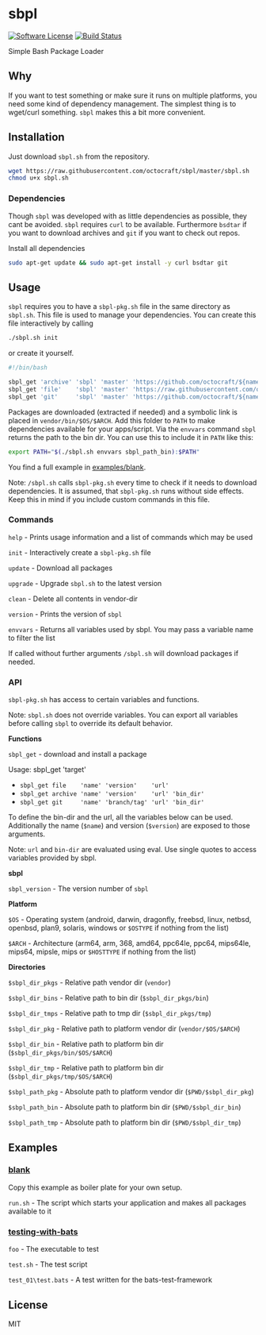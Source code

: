 # sbpl

[![Software License][ico-license]](LICENSE.md)
[![Build Status][ico-travis]][link-travis]

Simple Bash Package Loader

## Why
If you want to test something or make sure it runs on multiple platforms, you need some kind of dependency management. The simplest thing is to wget/curl something. `sbpl` makes this a bit more convenient.

## Installation
Just download `sbpl.sh` from the repository.

```BASH
wget https://raw.githubusercontent.com/octocraft/sbpl/master/sbpl.sh
chmod u+x sbpl.sh
```
### Dependencies

Though `sbpl` was developed with as little dependencies as possible, they cant be avoided. `sbpl` requires `curl` to be available. Furthermore `bsdtar` if you want to download archives and `git` if you want to check out repos.

Install all dependencies

```BASH
sudo apt-get update && sudo apt-get install -y curl bsdtar git
```

## Usage

`sbpl` requires you to have a `sbpl-pkg.sh` file in the same directory as `sbpl.sh`. This file is used to manage your dependencies. You can create this file interactively by calling

```BASH
./sbpl.sh init
```

or create it yourself. 

```BASH
#!/bin/bash

sbpl_get 'archive' 'sbpl' 'master' 'https://github.com/octocraft/${name}/archive/${version}.zip' './${name}-${version}/bin/'
sbpl_get 'file'    'sbpl' 'master' 'https://raw.githubusercontent.com/octocraft/${name}/${version}/${name}.sh'
sbpl_get 'git'     'sbpl' 'master' 'https://github.com/octocraft/${name}.git' './bin/'

```

Packages are downloaded (extracted if needed) and a symbolic link is placed in `vendor/bin/$OS/$ARCH`. Add this folder to `PATH` to make dependencies available for your apps/script. Via the `envvars` command `sbpl` returns the path to the bin dir. You can use this to include it in `PATH` like this:

```BASH
export PATH="$(./sbpl.sh envvars sbpl_path_bin):$PATH"
```

You find a full example in [examples/blank](examples/blank).


Note: `/sbpl.sh` calls `sbpl-pkg.sh` every time to check if it needs to download dependencies. It is assumed, that `sbpl-pkg.sh` runs without side effects. Keep this in mind if you include custom commands in this file.

### Commands

`help` - Prints usage information and a list of commands which may be used

`init` - Interactively create a `sbpl-pkg.sh` file

`update` - Download all packages

`upgrade` - Upgrade `sbpl.sh` to the latest version

`clean` - Delete all contents in vendor-dir

`version` - Prints the version of `sbpl`

`envvars` - Returns all variables used by sbpl. You may pass a variable name to filter the list

If called without further arguments `/sbpl.sh` will download packages if needed.

### API

`sbpl-pkg.sh` has access to certain variables and functions. 

Note: `sbpl.sh` does not override variables. You can export all variables before calling `sbpl` to override its default behavior.

**Functions**

`sbpl_get` - download and install a package

Usage: sbpl_get 'target'
- `sbpl_get file    'name' 'version'    'url'`
- `sbpl_get archive 'name' 'version'    'url' 'bin_dir'`
- `sbpl_get git     'name' 'branch/tag' 'url' 'bin_dir'`

To define the bin-dir and the url, all the variables below can be used. Additionally the name (`$name`) and version (`$version`) are exposed to those arguments.

Note: `url` and `bin-dir` are evaluated using eval. Use single quotes to access variables provided by sbpl.

**sbpl**

`sbpl_version` - The version number of `sbpl`

**Platform**

`$OS` - Operating system 
(android, darwin, dragonfly, freebsd, linux, netbsd, openbsd, plan9, solaris, windows or `$OSTYPE` if nothing from the list)

`$ARCH` - Architecture (arm64, arm, 368, amd64, ppc64le, ppc64, mips64le, mips64, mipsle, mips or `$HOSTTYPE` if nothing from the list)

**Directories**

`$sbpl_dir_pkgs` - Relative path vendor dir (`vendor`)

`$sbpl_dir_bins` - Relative path to bin dir (`$sbpl_dir_pkgs/bin`)

`$sbpl_dir_tmps` - Relative path to tmp dir (`$sbpl_dir_pkgs/tmp`)


`$sbpl_dir_pkg` - Relative path to platform vendor dir (`vendor/$OS/$ARCH`)

`$sbpl_dir_bin` - Relative path to platform bin dir (`$sbpl_dir_pkgs/bin/$OS/$ARCH`)

`$sbpl_dir_tmp` - Relative path to platform bin dir (`$sbpl_dir_pkgs/tmp/$OS/$ARCH`)


`$sbpl_path_pkg` - Absolute path to platform vendor dir (`$PWD/$sbpl_dir_pkg`)

`$sbpl_path_bin` - Absolute path to platform bin dir (`$PWD/$sbpl_dir_bin`)

`$sbpl_path_tmp` - Absolute path to platform bin dir (`$PWD/$sbpl_dir_tmp`)


## Examples

### [blank](examples/blank)

Copy this example as boiler plate for your own setup. 

`run.sh` - The script which starts your application and makes all packages available to it

### [testing-with-bats](examples/testing-with-bats)

`foo` - The executable to test

`test.sh` - The test script

`test_01\test.bats` - A test written for the bats-test-framework

## License

MIT


[link-travis]: https://travis-ci.org/octocraft/sbpl

[ico-license]: https://img.shields.io/badge/license-MIT-brightgreen.svg?style=flat-square
[ico-travis]: https://img.shields.io/travis/octocraft/sbpl/master.svg?style=flat-square


